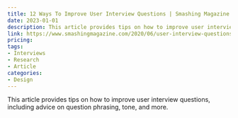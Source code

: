 ```yaml
---
title: 12 Ways To Improve User Interview Questions | Smashing Magazine
date: 2023-01-01
description: This article provides tips on how to improve user interview questions, including advice on question phrasing, tone, and more.
link: https://www.smashingmagazine.com/2020/06/user-interview-questions/
pricing: 
tags: 
- Interviews
- Research
- Article
categories: 
- Design
---
```


This article provides tips on how to improve user interview questions, including advice on question phrasing, tone, and more.